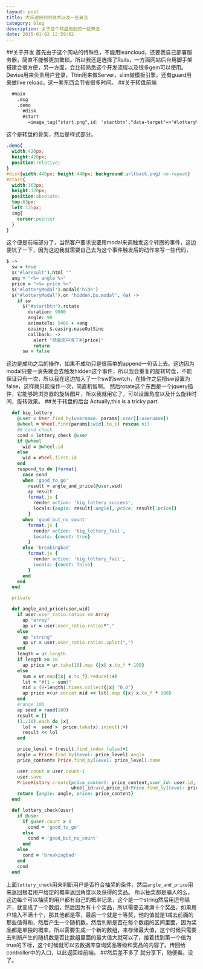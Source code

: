 ```yaml
---
layout: post
title: 大乐透用到的技术以及一些算法
category: blog
description: 关于这个转盘用到的一些算法
date: 2015-01-02 12:59:02
---
```

##关于开发
首先由于这个网站的特殊性，不能用leancloud，还要我自己部署服务器，简直不能够更加繁琐。所以我还是选择了Rails，一方面网站后台用脚手架搭建会很方便，另一方面，会比较熟悉这个开发流程以及很多gem可以使用。
Devise用来负责用户登录，Thin用来做Server，slim做模板引擎，还有guard用来做live reload。这一套东西会节省很多时间。
##关于转盘前端
```html
  #main
    .msg
    .demo
      #disk
      #start
        =image_tag("start.png",id: 'startbtn',"data-target"=>"#lotteryModal", "data-toggle"=> "modal")
```
这个是转盘的骨架，然后是样式部分。

```css
.demo{
  width:420px;
  height:420px;
  position:relative;
}
#disk{width:440px; height:440px; background:url(back.png) no-repeat}
#start{
  width:163px;
  height:320px;
  position:absolute;
  top:63px;
  left:135px;
  img{
    cursor:pointer
  }
}
```
这个便是前端部分了，当然客户要求说要用modal来调触发这个转圈的事件，这边便坑了一下，因为这边我就需要自己去为这个事件触发后的动作来写一些代码，

```coffeescript
$ ->
  sw = true
  $("#loresult").html ""
  ang = "<%= angle %>"
  price = "<%= price %>"
  $('#lotteryModal').modal('hide')
  $("#lotteryModal").on "hidden.bs.modal", (e) ->
    if sw
      $("#startbtn").rotate
        duration: 9000
        angle: 90
        animateTo: 5400 + +ang
        easing: $.easing.easeOutSine
        callback: ->
          alert "恭喜您中得了#{price}"
          return
      sw = false
```
这边是成功之后的操作，如果不成功只是很简单的append一句话上去。这边因为modal只要一消失就会去触发hidden这个事件，所以我会重复的旋转转盘，不能保证只有一次，所以我在这边加入了一个sw的switch，在操作之后把sw设置为false，这样就只能操作一次，简直机智啊。
然后rotate这个东西是一个jquery插件，它能够跨浏览器的旋转图片，所以我就用它了，可以设置角度以及什么旋转时间，旋转效果。
##关于转盘的后台
Actually,this is a tricky part.

```ruby
  def big_lottery
    @user = User.find_by(username: params[:user][:username])
    @wheel = Wheel.find(params[:wid].to_i) rescue nil
    ## cond check
    cond = lottery_check @user
    if @wheel
      wid = @wheel.id
    else
      wid = Wheel.first.id
    end
    respond_to do |format|
      case cond
      when 'good_to_go'
        result = angle_and_price(@user,wid)
        ap result
        format.js {
          render action: 'big_lottery_success',
          locals:{angle: result[:angle], price: result[:price]}
        }
      when 'good_but_no_count'
        format.js {
          render action: 'big_lottery_fail',
          locals: {count: true}
        }
      else 'breakingbad'
        format.js {
          render action: 'big_lottery_fail',
          locals: {count: false}
        }
      end
    end
  end

  private

  def angle_and_price(user,wid)
    if user.user_ratio.ratios == Array
      ap "array"
      ap ur = user.user_ratio.ratios*","
    else
      ap "string"
      ap ur = user.user_ratio.ratios.split(",")
    end
    length = ur.length
    if length >= 10
      ap price = ur.take(10).map {|x| x.to_f * 100}
    else
      sum = ur.map{|x| x.to_f}.reduce(:+)
      lst = "#{1 - sum}"
      mid = (9-length).times.collect{|x| "0.0"}
      ap price =(ur.concat mid << lst).map {|x| x.to_f * 100}
    end
    #range 100
    ap seed = rand(100)
    result = []
    (1..10).each do |x|
      lol =  seed >  price.take(x).inject(:+)
      result << lol
    end

    price_level = (result.find_index false)+1
    angle = Price.find_by(level: price_level).angle
    price_content= Price.find_by(level: price_level).name

    user.count = user.count-1
    user.save
    PriceHistory.create(price_content: price_content,user_id: user.id,
                        wheel_id:wid,price_id:Price.find_by(level: price_level).id)
    return {angle: angle, price: price_content}
  end

  def lottery_check(user)
    if @user
      if @user.count > 0
        cond = 'good_to_go'
      else
        cond = 'good_but_no_count'
      end
    else
      cond = 'breakingbad'
    end
    cond
  end
```
上面`lottery_check`用来判断用户是否符合抽奖的条件，然后`angle_and_price`用来返回根君用户给定的概率返回角度以及获得的奖品。
所以抽奖都是骗人的么，这边每个可以抽奖的用户都有自己的概率记录，这个是一个string然后用逗号隔开，就变成了一个数组，然后因为有十个奖品，所以需要去凑满十个奖品，如果用户输入不满十个，那其他都是零，最后一个就是十等奖，他的值就是1减去前面的那些值得和，然后产生一个随机数，然后判断是否在每个数组的区间里面，因为奖品都是单独的概率，所以需要生成一个新的数组，来存储最大值，这个时候只需要去判断产生的随机数是否比数组里面的最大值大就可以了，接着找到第一个值为true的下标，这个时候就可以去数据库查询奖品等级和奖品的内容了。传回给controller中的入口，以此返回给前端。
##然后差不多了
就分享下，随便看。没了。
